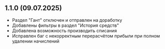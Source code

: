 
## 1.1.0 (09.07.2025)
- Раздел "Гант" отключен и отправлен на доработку
- Добавлены фильтры в раздел "История средств" 
- Добавлена возможность производить списания
- Исправлен баг с некорректным перерасчётом прибыли при полном удалении начислений

